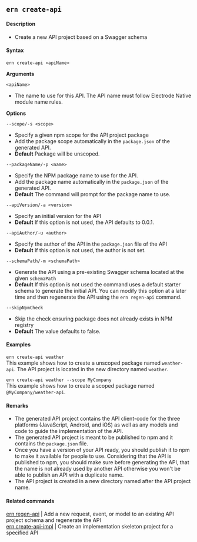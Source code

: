 ## `ern create-api`

#### Description

* Create a new API project based on a Swagger schema  

#### Syntax

`ern create-api <apiName>`  

**Arguments**

`<apiName>`

* The name to use for this API. The API name must follow Electrode Native module name rules.

**Options**  

`--scope/-s <scope>`

* Specify a given npm scope for the API project package  
* Add the package scope automatically in the `package.json` of the generated API.
* **Default** Package will be unscoped.

`--packageName/-p <name>`

* Specify the NPM package name to use for the API.
* Add the package name automatically in the `package.json` of the generated API.
* **Default** The command will prompt for the package name to use.

`--apiVersion/-a <version>`

* Specify an initial version for the API  
* **Default**  If this option is not used, the API defaults to 0.0.1.  

`--apiAuthor/-u <author>`

* Specify the author of the API in the `package.json` file of the API  
* **Default**  If this option is not used, the author is not set.  

`--schemaPath/-m <schemaPath>`

* Generate the API using a pre-existing Swagger schema located at the given `schemaPath`  
* **Default**  If this option is not used the command uses a default starter schema to generate the initial API. You can modify this option at a later time and then regenerate the API using the `ern regen-api` command.  

`--skipNpmCheck`
* Skip the check ensuring package does not already exists in NPM registry
* **Default** The value defaults to false. 

#### Examples

`ern create-api weather`  
This example shows how to create a unscoped package named `weather-api`. The API project is located in the new directory named `weather`.   

`ern create-api weather --scope MyCompany`  
This example shows how to create a scoped package named `@MyCompany/weather-api`.  

#### Remarks


* The generated API project contains the API client-code for the three platforms (JavaScript, Android, and iOS) as well as any models and code to guide the implementation of the API.  
* The generated API project is meant to be published to npm and it contains the `package.json` file.  
* Once you have a version of your API ready, you should publish it to npm to make it available for people to use. Considering that the API is published to npm, you should make sure before generating the API, that the name is not already used by another API otherwise you won't be able to publish an API with a duplicate name.  
* The API project is created in a new directory named after the API project name.  

#### Related commands

[ern regen-api] | Add a new request, event, or model to an existing API project schema and regenerate the API  
[ern create-api-impl] | Create an implementation skeleton project for a specified API

[ern regen-api]: ./regen-api.md
[ern create-api-impl]: ./create-api-impl.md